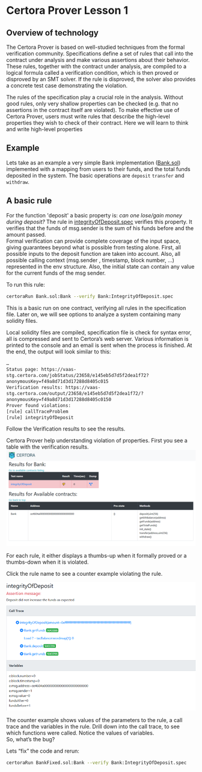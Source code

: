 # Certora Prover Lesson 1 


## Overview of technology
The Certora Prover is based on well-studied techniques from the formal verification community. 
Specifications define a set of rules that call into the contract under analysis and make various assertions about their behavior. 
These rules, together with the contract under analysis, are compiled to a logical formula called a verification condition, which is then proved or disproved by an SMT solver. 
If the rule is disproved, the solver also provides a concrete test case demonstrating the violation.

The rules of the specification play a crucial role in the analysis. Without good rules, only very shallow properties can be checked (e.g. that no assertions in the contract itself are violated). 
To make effective use of Certora Prover, users must write rules that describe the high-level properties they wish to check of their contract. 
Here we will learn to think and write high-level properties


## Example

Lets take as an example a very simple Bank implementation ([Bank.sol](Tutorials/Lesson1/Bank.sol))
implemented with a mapping from users to their funds, and the total funds deposited in the system. The basic operations are `deposit` `transfer` and `withdraw`.

## A basic rule

For the function 'deposit' a basic property is:  _can one lose/gain money during deposit?_
The rule in [integrityOfDeposit.spec](Tutorials/Lesson1/IntegrityOfDeposit.spec) verifies this property. 
It verifies that the funds of msg.sender is the sum of his funds before and the amount passed.  
Formal verification can provide complete coverage of the input space, giving guarantees beyond what is possible from testing alone.
First, all possible inputs to the deposit function are taken into account.
Also, all possible calling context (msg.sender , timestamp, block number, ...) represented in the env structure. 
Also, the initial state can contain any value for the current funds of the msg sender.

To run this rule:

```sh
certoraRun Bank.sol:Bank --verify Bank:IntegrityOfDeposit.spec
```

This is a basic run on one contract, verifying all rules in the specification file. 
Later on, we will see options to analyze a system containing many solidity files. 

Local solidity files are compiled, specification file is check for syntax error,  all is compressed and sent to Certora’s web server.
Various information is printed to the console and an email is sent when the process is finished.
At the end, the output will look similar to this:
```
…
Status page: https://vaas-stg.certora.com/jobStatus/23658/e145eb5d7d5f2dea1f72?anonymousKey=f49a8d71d3d17288d8405c015
Verification results: https://vaas-stg.certora.com/output/23658/e145eb5d7d5f2dea1f72/?anonymousKey=f49a8d71d3d17288d8405c0150
Prover found violations:
[rule] callTraceProblem
[rule] integrityOfDeposit
```
Follow the Verification results to see the results.

Certora Prover help understanding violation of properties. 
First you see a table with the verification results. ![results](images/results.jpg) 


For each rule, it either displays a thumbs-up when it formally proved or a thumbs-down when it is violated.

Click the rule name to see a counter example violating the rule.

![counter example](images/callTraceAndVariables.jpg) 

The counter example shows values of the parameters to the rule, a call trace and the variables in the rule.
Drill down into the call trace, to see which functions were called.
Notice the values of variables.  
So, what’s the bug?

Lets “fix” the code and rerun:
```sh 
certoraRun BankFixed.sol:Bank --verify Bank:IntegrityOfDeposit.spec
```





